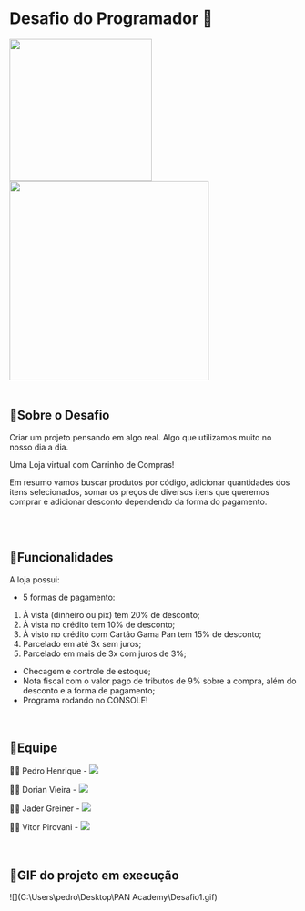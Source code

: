 # Desafio do Programador  🚀

<img src="https://user-images.githubusercontent.com/92064386/138007193-47cac947-928e-4909-a299-0ae99b35eed9.png" width="250"/> <img src="https://user-images.githubusercontent.com/92064386/138007156-3ae6e393-a770-4bf7-85cb-9f9d390fb118.png" width="350"/>
&nbsp;  
&nbsp;  


## 📌Sobre o Desafio  

Criar um projeto pensando em algo real. Algo que utilizamos muito  no nosso dia a dia.  

Uma Loja virtual com Carrinho de Compras!  

Em resumo vamos buscar produtos por código, adicionar quantidades dos itens selecionados, somar os preços de diversos itens que queremos comprar e adicionar desconto dependendo da forma do pagamento.  

&nbsp;  
&nbsp;  

## 📌Funcionalidades  

A loja possui:  

- 5 formas de pagamento:   

1. À vista (dinheiro ou pix) tem 20% de desconto;
2. À vista no crédito tem 10% de desconto;
3. À visto no crédito com Cartão Gama Pan tem 15% de desconto;
4. Parcelado em até 3x sem juros;
5. Parcelado em mais de 3x com juros de 3%;

- Checagem e controle de estoque;
- Nota fiscal com o valor pago de tributos de 9% sobre a compra, além do desconto e a forma de pagamento;
- Programa rodando no CONSOLE!  
&nbsp;  
&nbsp;  

## 📌Equipe

👨‍💻 Pedro Henrique  - <a href = "https://github.com/PedroHenriquebc"><img src="https://img.shields.io/badge/GitHub-100000?style=for-the-badge&logo=github&logoColor=white" target="_blank"></a>

👨‍💻 Dorian Vieira - <a href = "https://github.com/oneyottabyte"><img src="https://img.shields.io/badge/GitHub-100000?style=for-the-badge&logo=github&logoColor=white" target="_blank"></a>

👨‍💻 Jader Greiner - <a href = "https://github.com/jadergreiner"><img src="https://img.shields.io/badge/GitHub-100000?style=for-the-badge&logo=github&logoColor=white" target="_blank"></a>

👨‍💻 Vitor Pirovani - <a href = "https://github.com/vitor-pirovani-paixao"><img src="https://img.shields.io/badge/GitHub-100000?style=for-the-badge&logo=github&logoColor=white" target="_blank"></a>
&nbsp;  
&nbsp;  
&nbsp;  

## 📌GIF do projeto  em execução

![](C:\Users\pedro\Desktop\PAN Academy\Desafio1.gif)
